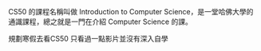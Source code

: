 CS50 的課程名稱叫做 Introduction to Computer Science，是一堂哈佛大學的通識課程，總之就是一門在介紹 Computer Science 的課。

規劃寒假去看CS50
只看過一點影片並沒有深入自學

